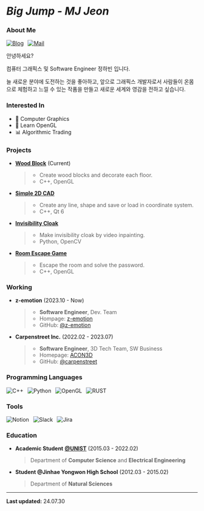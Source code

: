 # ***Big Jump** - MJ Jeon*

### About Me

[![Blog](https://img.shields.io/badge/-blog(new)-21759B?logo=wordpress&style=for-the-badge)](https://habijung.com)&ensp;
[![Mail](https://img.shields.io/badge/-gmail-EA4335?logo=gmail&logoColor=white&style=for-the-badge)](mailto:habijung0@gmail.com)

안녕하세요?

컴퓨터 그래픽스 및 Software Engineer 정하빈 입니다.

늘 새로운 분야에 도전하는 것을 좋아하고, 앞으로 그래픽스 개발자로서 사람들이 온몸으로 체험하고 느낄 수 있는 작품을 만들고 새로운 세계와 영감을 전하고 싶습니다.

### Interested In

- 🎲 Computer Graphics
- 🎨 Learn OpenGL
- 📊 Algorithmic Trading

### Projects

- [**Wood Block**](https://github.com/habijung/wood-block.git) (Current)
  > - Create wood blocks and decorate each floor.
  > - C++, OpenGL

- [**Simple 2D CAD**](https://github.com/habijung/simple-2d-cad)
  > - Create any line, shape and save or load in coordinate system.
  > - C++, Qt 6

- [**Invisibility Cloak**](https://github.com/habijung/invisibility-cloak)
  > - Make invisibility cloak by video inpainting.
  > - Python, OpenCV

- [**Room Escape Game**](https://github.com/habijung/room-escape-game)
  > - Escape the room and solve the password.
  > - C++, OpenGL

### Working

- **z-emotion** (2023.10 - Now)
  > - **Software Engineer**, Dev. Team
  > - Hompage: [z-emotion](https://z-emotion.com)
  > - GitHub: [@z-emotion](https://github.com/z-emotion)

- **Carpenstreet Inc.** (2022.02 - 2023.07)
  > - **Software Engineer**, 3D Tech Team, SW Business
  > - Homepage: [ACON3D](https://aconed.com)
  > - GitHub: [@carpenstreet](https://github.com/carpenstreet)

### Programming Languages

![C++](https://img.shields.io/badge/-c++-00599C?logo=cplusplus&style=for-the-badge)&ensp;
![Python](https://img.shields.io/badge/-python-3776AB?logo=python&logoColor=white&style=for-the-badge)&ensp;
![OpenGL](https://img.shields.io/badge/-opengl-5586A4?logo=opengl&logoColor=white&style=for-the-badge)&ensp;
![RUST](https://img.shields.io/badge/-rust-000000?logo=rust&style=for-the-badge)

### Tools

![Notion](https://img.shields.io/badge/-notion-F7A81B?logo=notion&style=for-the-badge)&ensp;
![Slack](https://img.shields.io/badge/-slack-4A154B?logo=slack&style=for-the-badge)&ensp;
![Jira](https://img.shields.io/badge/-jira-0052CC?logo=jira&style=for-the-badge)

### Education

- **Academic Student** [**@UNIST**](https://unist.ac.kr) (2015.03 - 2022.02)
  > Department of **Computer Science** and **Electrical Engineering**

- **Student @Jinhae Yongwon High School** (2012.03 - 2015.02)
  > Department of **Natural Sciences**

---
**Last updated:** 24.07.30
